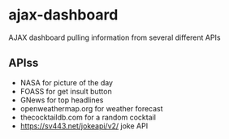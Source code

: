 # ajax-dashboard

AJAX dashboard pulling information from several different APIs

## APIss

- NASA for picture of the day
- FOASS for get insult button
- GNews for top headlines
- openweathermap.org for weather forecast
- thecocktaildb.com for a random cocktail
- https://sv443.net/jokeapi/v2/ joke API
